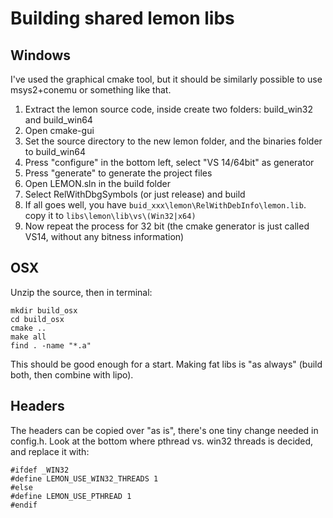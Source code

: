# Building shared lemon libs## WindowsI've used the graphical cmake tool, but it should be similarly possible to use msys2+conemu or something like that. 1. Extract the lemon source code, inside create two folders: build_win32 and build_win641. Open cmake-gui1. Set the source directory to the new lemon folder, and the binaries folder to build_win641. Press "configure" in the bottom left, select "VS 14/64bit" as generator1. Press "generate" to generate the project files1. Open LEMON.sln in the build folder1. Select RelWithDbgSymbols (or just release) and build1. If all goes well, you have `buid_xxx\lemon\RelWithDebInfo\lemon.lib`. copy it to `libs\lemon\lib\vs\(Win32|x64)`1. Now repeat the process for 32 bit (the cmake generator is just called VS14, without any bitness information)## OSXUnzip the source, then in terminal: 	mkdir build_osx	cd build_osx	cmake ..	make all	find . -name "*.a" 	This should be good enough for a start. Making fat libs is "as always" (build both, then combine with lipo). ## HeadersThe headers can be copied over "as is", there's one tiny change needed in config.h. Look at the bottom where pthread vs. win32 threads is decided, and replace it with: 	#ifdef _WIN32	#define LEMON_USE_WIN32_THREADS 1	#else	#define LEMON_USE_PTHREAD 1	#endif